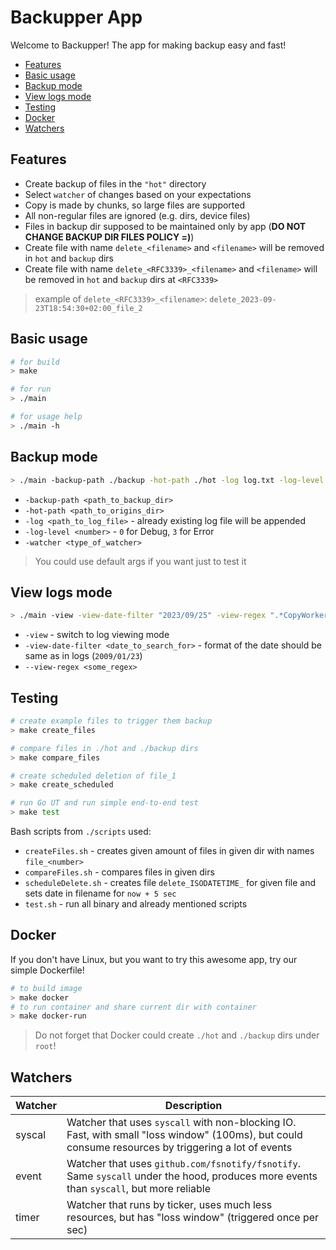 # Backupper App <!-- omit from toc -->

Welcome to Backupper! The app for making backup easy and fast!

- [Features](#features)
- [Basic usage](#basic-usage)
- [Backup mode](#backup-mode)
- [View logs mode](#view-logs-mode)
- [Testing](#testing)
- [Docker](#docker)
- [Watchers](#watchers)

## Features

* Create backup of files in the `"hot"` directory
* Select `watcher` of changes based on your expectations
* Copy is made by chunks, so large files are supported
* All non-regular files are ignored (e.g. dirs, device files)
* Files in backup dir supposed to be maintained only by app (**DO NOT CHANGE BACKUP DIR FILES POLICY =)**)
* Create file with name `delete_<filename>` and `<filename>` will be removed in `hot` and `backup` dirs
* Create file with name `delete_<RFC3339>_<filename>` and `<filename>` will be removed in `hot` and `backup` dirs at `<RFC3339>`

> example of `delete_<RFC3339>_<filename>`: `delete_2023-09-23T18:54:30+02:00_file_2`

## Basic usage

```bash
# for build
> make

# for run
> ./main

# for usage help
> ./main -h
```

## Backup mode

```bash
> ./main -backup-path ./backup -hot-path ./hot -log log.txt -log-level 0 -watcher syscall
```

* `-backup-path <path_to_backup_dir>`
* `-hot-path <path_to_origins_dir>`
* `-log <path_to_log_file>` - already existing log file will be appended
* `-log-level <number>` - `0` for Debug, `3` for Error
* `-watcher <type_of_watcher>`

> You could use default args if you want just to test it

## View logs mode

```bash
> ./main -view -view-date-filter "2023/09/25" -view-regex ".*CopyWorker.*"
```

* `-view` - switch to log viewing mode
* `-view-date-filter <date_to_search_for>` - format of the date should be same as in logs (`2009/01/23`)
* `--view-regex <some_regex>`

## Testing

```bash
# create example files to trigger them backup
> make create_files

# compare files in ./hot and ./backup dirs
> make compare_files

# create scheduled deletion of file_1
> make create_scheduled

# run Go UT and run simple end-to-end test
> make test
```

Bash scripts from `./scripts` used:
* `createFiles.sh` - creates given amount of files in given dir with names `file_<number>`
* `compareFiles.sh` - compares files in given dirs
* `scheduleDelete.sh` - creates file `delete_ISODATETIME_` for given file and sets date in filename for `now + 5 sec`
* `test.sh` - run all binary and already mentioned scripts

## Docker

If you don't have Linux, but you want to try this awesome app, try our simple Dockerfile!

```bash
# to build image
> make docker
# to run container and share current dir with container
> make docker-run
```

> Do not forget that Docker could create `./hot` and `./backup` dirs under `root`!

## Watchers

| Watcher | Description |
|-|-|
| syscal | Watcher that uses `syscall` with non-blocking IO. Fast, with small "loss window" (100ms), but could consume resources by triggering a lot of events |
| event | Watcher that uses `github.com/fsnotify/fsnotify`. Same `syscall` under the hood, produces more events than `syscall`, but more reliable |
| timer | Watcher that runs by ticker, uses much less resources, but has "loss window" (triggered once per sec) |
